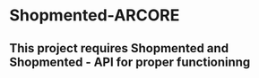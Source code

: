 # Shopmented-ARCORE
## This project requires Shopmented and Shopmented - API for proper functioninng
